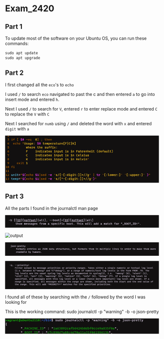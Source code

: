 # Exam_2420

## Part 1

To update most of the software on your Ubuntu OS, you can run these commands:

    sudo apt update
    sudo apt upgrade

## Part 2

I first changed all the `eco`'s to `echo`

I used `/` to search `eco` navigated to past the c and then entered `a` to go into insert mode and entered `h`.

Next I used `/` to search for `V`, entered `r` to enter replace mode and entered `C` to replace the `V` with `C`

Next I searched for `numb` using `/` and deleted the word with `x` and entered `digit` with `a`

![Part 2](./images/part2.png)

## Part 3

All the parts I found in the journalctl man page

![boot](./images/part3_boot.png)

![output](./images/part3_output.png.png)

![json_pretty](./images/part3_json_pretty.png)

![priority](./images/part3_priority.png)

I found all of these by searching with the `/` followed by the word I was looking for

This is the working command: sudo journalctl -p "warning" -b -o json-pretty

![part3_success](./images/part3_success.png)

